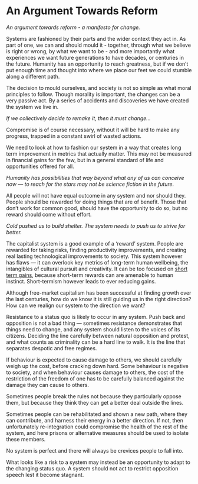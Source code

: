 # An Argument Towards Reform
*An argument towards reform - a manifesto for change.*

Systems are fashioned by their parts and the wider context they act in. As part of one, we can and should mould it - together, through what we believe is right or wrong, by what we want to be - and more importantly what experiences we want future generations to have decades, or centuries in the future. Humanity has an opportunity to reach greatness, but if we don’t put enough time and thought into where we place our feet we could stumble along a different path.

The decision to mould ourselves, and society is not so simple as what moral principles to follow. Though morality is important, the changes can be a very passive act. By a series of accidents and discoveries we have created the system we live in. 

*If we collectively decide to remake it, then it must change…*

Compromise is of course necessary, without it will be hard to make any progress, trapped in a constant swirl of wasted actions.

We need to look at how to fashion our system in a way that creates long term improvement in metrics that actually matter. This may not be measured in financial gains for the few, but in a general standard of life and opportunities offered for all.

*Humanity has possibilities that way beyond what any of us can conceive now — to reach for the stars may not be science fiction in the future.*

All people will not have equal outcome in any system and nor should they. People should be rewarded for doing things that are of benefit. Those that don’t work for common good, should have the opportunity to do so, but no reward should come without effort.
 
*Cold pushed us to build shelter. The system needs to push us to strive for better.*

The capitalist system is a good example of a ‘reward’ system. People are rewarded for taking risks, finding productivity improvements, and creating real lasting technological improvements to society. This system however has flaws — it can overlook key metrics of long-term human wellbeing, the intangibles of cultural pursuit and creativity. It can be too focused on [short term gains](./general/long-termism), because short-term rewards can are amenable to human instinct. Short-termism however leads to ever reducing gains.

Although free-market capitalism has been successful at finding growth over the last centuries, how do we know it is still guiding us in the right direction? How can we realign our system to the direction we want?

Resistance to a status quo is likely to occur in any system. Push back and opposition is not a bad thing — sometimes resistance demonstrates that things need to change, and any system should listen to the voices of its citizens. Deciding the line carefully between natural opposition and protest, and what counts as criminality can be a hard line to walk. It is the line that separates despotic and free regimes. 

If behaviour is expected to cause damage to others, we should carefully weigh up the cost, before cracking down hard. Some behaviour is negative to society, and when behaviour causes damage to others, the cost of the restriction of the freedom of one has to be carefully balanced against the damage they can cause to others.

Sometimes people break the rules not because they particularly oppose them, but because they think they can get a better deal outside the lines.

Sometimes people can be rehabilitated and shown a new path, where they can contribute, and harness their energy in a better direction. If not, then unfortunately re-integration could compromise the health of the rest of the system, and here prisons or alternative measures should be used to isolate these members.

No system is perfect and there will always be crevices people to fall into.

What looks like a risk to a system may instead be an opportunity to adapt to the changing status quo. A system should not act to restrict opposition speech lest it become stagnant. 

